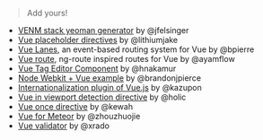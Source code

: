 > Add yours!

- [VENM stack yeoman generator](https://github.com/jfelsinger/generator-venm) by @jfelsinger
- [Vue placeholder directives](https://github.com/lithiumjake/vue-placeholders) by @lithiumjake
- [Vue Lanes](https://github.com/bpierre/vue-lanes), an event-based routing system for Vue by @bpierre
- [Vue route](https://github.com/ayamflow/vue-route), ng-route inspired routes for Vue by @ayamflow
- [Vue Tag Editor Component](https://github.com/hnakamur/vue.tag-editor.js) by @hnakamur
- [Node Webkit + Vue example](https://github.com/brandonjpierce/node-webkit-boilerplate) by @brandonjpierce
- [Internationalization plugin of Vue.js](https://github.com/kazupon/vue-i18n) by @kazupon
- [Vue in viewport detection directive](https://github.com/holic/vue-viewport) by @holic
- [Vue once directive](https://github.com/kewah/vue-once) by @kewah
- [Vue for Meteor](https://github.com/zhouzhuojie/meteor-vue) by @zhouzhuojie
- [Vue validator](https://github.com/xrado/vue-validator) by @xrado